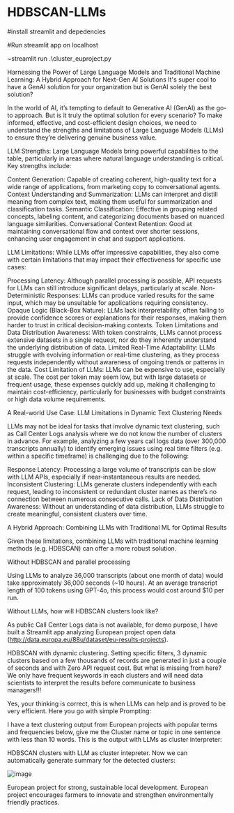 # HDBSCAN-LLMs
#install streamlit and depedencies

#Run streamlit app on localhost

~streamlit run .\cluster_euproject.py

Harnessing the Power of Large Language Models and Traditional Machine Learning: A Hybrid Approach for Next-Gen AI Solutions
It's super cool to have a GenAI solution for your organization but is GenAI solely the best solution? 

In the world of AI, it’s tempting to default to Generative AI (GenAI) as the go-to approach. But is it truly the optimal solution for every scenario? To make informed, effective, and cost-efficient design choices, we need to understand the strengths and limitations of Large Language Models (LLMs) to ensure they’re delivering genuine business value.

LLM Strengths: Large Language Models bring powerful capabilities to the table, particularly in areas where natural language understanding is critical. Key strengths include:

Content Generation: Capable of creating coherent, high-quality text for a wide range of applications, from marketing copy to conversational agents.
Context Understanding and Summarization: LLMs can interpret and distill meaning from complex text, making them useful for summarization and classification tasks.
Semantic Classification: Effective in grouping related concepts, labeling content, and categorizing documents based on nuanced language similarities.
Conversational Context Retention: Good at maintaining conversational flow and context over shorter sessions, enhancing user engagement in chat and support applications.

LLM Limitations: While LLMs offer impressive capabilities, they also come with certain limitations that may impact their effectiveness for specific use cases:

Processing Latency: Although parallel processing is possible, API requests for LLMs can still introduce significant delays, particularly at scale.
Non-Deterministic Responses: LLMs can produce varied results for the same input, which may be unsuitable for applications requiring consistency.
Opaque Logic (Black-Box Nature): LLMs lack interpretability, often failing to provide confidence scores or explanations for their responses, making them harder to trust in critical decision-making contexts.
Token Limitations and Data Distribution Awareness: With token constraints, LLMs cannot process extensive datasets in a single request, nor do they inherently understand the underlying distribution of data.
Limited Real-Time Adaptability: LLMs struggle with evolving information or real-time clustering, as they process requests independently without awareness of ongoing trends or patterns in the data.
Cost Limitation of LLMs: LLMs can be expensive to use, especially at scale. The cost per token may seem low, but with large datasets or frequent usage, these expenses quickly add up, making it challenging to maintain cost-efficiency, particularly for businesses with budget constraints or high data volume requirements.

A Real-world Use Case: LLM Limitations in Dynamic Text Clustering Needs

LLMs may not be ideal for tasks that involve dynamic text clustering, such as Call Center Logs analysis where we do not know the number of clusters in advance. For example, analyzing a few years call logs data (over 300,000 transcripts annually) to identify emerging issues using real time filters (e.g. within a specific timeframe) is challenging due to the following:

Response Latency: Processing a large volume of transcripts can be slow with LLM APIs, especially if near-instantaneous results are needed.
Inconsistent Clustering: LLMs generate clusters independently with each request, leading to inconsistent or redundant cluster names as there’s no connection between numerous consecutive calls.
Lack of Data Distribution Awareness: Without an understanding of data distribution, LLMs struggle to create meaningful, consistent clusters over time.

A Hybrid Approach: Combining LLMs with Traditional ML for Optimal Results 

Given these limitations, combining LLMs with traditional machine learning methods (e.g. HDBSCAN) can offer a more robust solution. 

Without HDBSCAN and parallel processing

Using LLMs to analyze 36,000 transcripts (about one month of data) would take approximately 36,000 seconds (~10 hours). At an average transcript length of 100 tokens using GPT-4o, this process would cost around $10 per run.

Without LLMs, how will HDBSCAN clusters look like?

As public Call Center Logs data is not available, for demo purpose, I have built a Streamlit app analyzing European project open data (http://data.europa.eu/88u/dataset/eu-results-projects).


HDBSCAN with dynamic clustering.
Setting specific filters, 3 dynamic clusters based on a few thousands of records are generated in just a couple of seconds and with Zero API request cost. But what is missing from here? We only have frequent keywords in each clusters and will need data scientists to interpret the results before communicate to business managers!!!

Yes, your thinking is correct, this is when LLMs can help and is proved to be very efficient. Here you go with simple Prompting:

I have a text clustering output from European projects with popular terms and frequencies below, give me the Cluster name or topic in one sentence with less than 10 words.
This is the output with LLMs as cluster interpreter:

HDBSCAN clusters with LLM as cluster intepreter.
Now we can automatically generate summary for the detected clusters:

![image](https://github.com/user-attachments/assets/7f2dd07b-857d-4905-9592-64accadfdcda)


European project for strong, sustainable local development.
European project encourages farmers to innovate and strengthen environmentally friendly practices.
